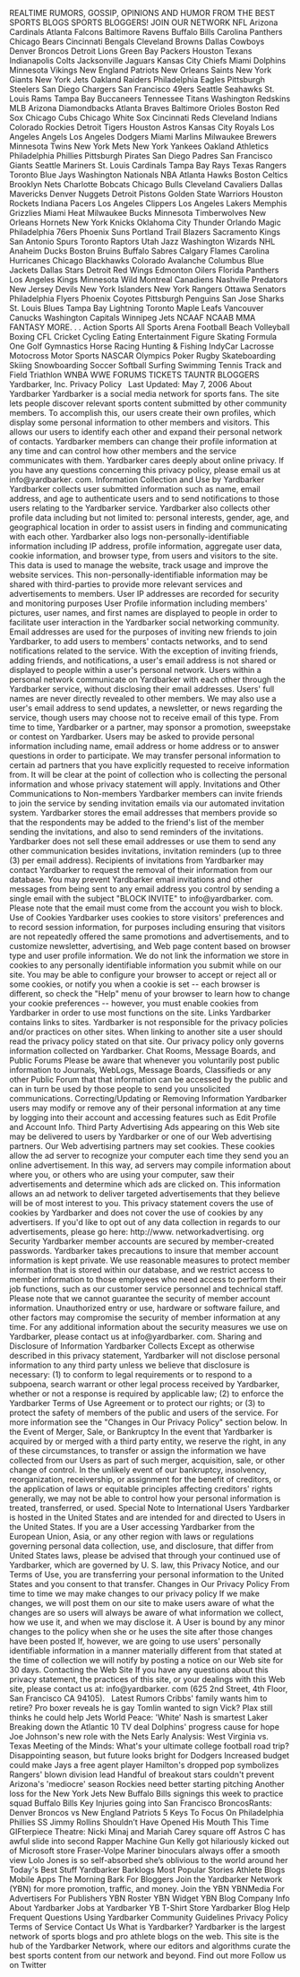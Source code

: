 REALTIME RUMORS, GOSSIP, OPINIONS AND HUMOR FROM THE BEST SPORTS BLOGS SPORTS BLOGGERS! JOIN OUR NETWORK NFL Arizona Cardinals Atlanta Falcons Baltimore Ravens Buffalo Bills Carolina Panthers Chicago Bears Cincinnati Bengals Cleveland Browns Dallas Cowboys Denver Broncos Detroit Lions Green Bay Packers Houston Texans Indianapolis Colts Jacksonville Jaguars Kansas City Chiefs Miami Dolphins Minnesota Vikings New England Patriots New Orleans Saints New York Giants New York Jets Oakland Raiders Philadelphia Eagles Pittsburgh Steelers San Diego Chargers San Francisco 49ers Seattle Seahawks St. Louis Rams Tampa Bay Buccaneers Tennessee Titans Washington Redskins MLB Arizona Diamondbacks Atlanta Braves Baltimore Orioles Boston Red Sox Chicago Cubs Chicago White Sox Cincinnati Reds Cleveland Indians Colorado Rockies Detroit Tigers Houston Astros Kansas City Royals Los Angeles Angels Los Angeles Dodgers Miami Marlins Milwaukee Brewers Minnesota Twins New York Mets New York Yankees Oakland Athletics Philadelphia Phillies Pittsburgh Pirates San Diego Padres San Francisco Giants Seattle Mariners St. Louis Cardinals Tampa Bay Rays Texas Rangers Toronto Blue Jays Washington Nationals NBA Atlanta Hawks Boston Celtics Brooklyn Nets Charlotte Bobcats Chicago Bulls Cleveland Cavaliers Dallas Mavericks Denver Nuggets Detroit Pistons Golden State Warriors Houston Rockets Indiana Pacers Los Angeles Clippers Los Angeles Lakers Memphis Grizzlies Miami Heat Milwaukee Bucks Minnesota Timberwolves New Orleans Hornets New York Knicks Oklahoma City Thunder Orlando Magic Philadelphia 76ers Phoenix Suns Portland Trail Blazers Sacramento Kings San Antonio Spurs Toronto Raptors Utah Jazz Washington Wizards NHL Anaheim Ducks Boston Bruins Buffalo Sabres Calgary Flames Carolina Hurricanes Chicago Blackhawks Colorado Avalanche Columbus Blue Jackets Dallas Stars Detroit Red Wings Edmonton Oilers Florida Panthers Los Angeles Kings Minnesota Wild Montreal Canadiens Nashville Predators New Jersey Devils New York Islanders New York Rangers Ottawa Senators Philadelphia Flyers Phoenix Coyotes Pittsburgh Penguins San Jose Sharks St. Louis Blues Tampa Bay Lightning Toronto Maple Leafs Vancouver Canucks Washington Capitals Winnipeg Jets NCAAF NCAAB MMA FANTASY MORE. . . Action Sports All Sports Arena Football Beach Volleyball Boxing CFL Cricket Cycling Eating Entertainment Figure Skating Formula One Golf Gymnastics Horse Racing Hunting & Fishing IndyCar Lacrosse Motocross Motor Sports NASCAR Olympics Poker Rugby Skateboarding Skiing Snowboarding Soccer Softball Surfing Swimming Tennis Track and Field Triathlon WNBA WWE FORUMS TICKETS TAUNTR BLOGGERS Yardbarker, Inc. Privacy Policy   Last Updated: May 7, 2006 About Yardbarker Yardbarker is a social media network for sports fans. The site lets people discover relevant sports content submitted by other community members. To accomplish this, our users create their own profiles, which display some personal information to other members and visitors. This allows our users to identify each other and expand their personal network of contacts. Yardbarker members can change their profile information at any time and can control how other members and the service communicates with them. Yardbarker cares deeply about online privacy. If you have any questions concerning this privacy policy, please email us at info@yardbarker. com. Information Collection and Use by Yardbarker Yardbarker collects user submitted information such as name, email address, and age to authenticate users and to send notifications to those users relating to the Yardbarker service. Yardbarker also collects other profile data including but not limited to: personal interests, gender, age, and geographical location in order to assist users in finding and communicating with each other. Yardbarker also logs non-personally-identifiable information including IP address, profile information, aggregate user data, cookie information, and browser type, from users and visitors to the site. This data is used to manage the website, track usage and improve the website services. This non-personally-identifiable information may be shared with third-parties to provide more relevant services and advertisements to members. User IP addresses are recorded for security and monitoring purposes User Profile information including members' pictures, user names, and first names are displayed to people in order to facilitate user interaction in the Yardbarker social networking community. Email addresses are used for the purposes of inviting new friends to join Yardbarker, to add users to members' contacts networks, and to send notifications related to the service. With the exception of inviting friends, adding friends, and notifications, a user's email address is not shared or displayed to people within a user's personal network. Users within a personal network communicate on Yardbarker with each other through the Yardbarker service, without disclosing their email addresses. Users' full names are never directly revealed to other members. We may also use a user's email address to send updates, a newsletter, or news regarding the service, though users may choose not to receive email of this type. From time to time, Yardbarker or a partner, may sponsor a promotion, sweepstake or contest on Yardbarker. Users may be asked to provide personal information including name, email address or home address or to answer questions in order to participate. We may transfer personal information to certain ad partners that you have explicitly requested to receive information from. It will be clear at the point of collection who is collecting the personal information and whose privacy statement will apply. Invitations and Other Communications to Non-members Yardbarker members can invite friends to join the service by sending invitation emails via our automated invitation system. Yardbarker stores the email addresses that members provide so that the respondents may be added to the friend's list of the member sending the invitations, and also to send reminders of the invitations. Yardbarker does not sell these email addresses or use them to send any other communication besides invitations, invitation reminders (up to three (3) per email address). Recipients of invitations from Yardbarker may contact Yardbarker to request the removal of their information from our database. You may prevent Yardbarker email invitations and other messages from being sent to any email address you control by sending a single email with the subject "BLOCK INVITE" to info@yardbarker. com. Please note that the email must come from the account you wish to block. Use of Cookies Yardbarker uses cookies to store visitors' preferences and to record session information, for purposes including ensuring that visitors are not repeatedly offered the same promotions and advertisements, and to customize newsletter, advertising, and Web page content based on browser type and user profile information. We do not link the information we store in cookies to any personally identifiable information you submit while on our site. You may be able to configure your browser to accept or reject all or some cookies, or notify you when a cookie is set -- each browser is different, so check the "Help" menu of your browser to learn how to change your cookie preferences -- however, you must enable cookies from Yardbarker in order to use most functions on the site. Links Yardbarker contains links to sites. Yardbarker is not responsible for the privacy policies and/or practices on other sites. When linking to another site a user should read the privacy policy stated on that site. Our privacy policy only governs information collected on Yardbarker. Chat Rooms, Message Boards, and Public Forums Please be aware that whenever you voluntarily post public information to Journals, WebLogs, Message Boards, Classifieds or any other Public Forum that that information can be accessed by the public and can in turn be used by those people to send you unsolicited communications. Correcting/Updating or Removing Information Yardbarker users may modify or remove any of their personal information at any time by logging into their account and accessing features such as Edit Profile and Account Info. Third Party Advertising Ads appearing on this Web site may be delivered to users by Yardbarker or one of our Web advertising partners. Our Web advertising partners may set cookies. These cookies allow the ad server to recognize your computer each time they send you an online advertisement. In this way, ad servers may compile information about where you, or others who are using your computer, saw their advertisements and determine which ads are clicked on. This information allows an ad network to deliver targeted advertisements that they believe will be of most interest to you. This privacy statement covers the use of cookies by Yardbarker and does not cover the use of cookies by any advertisers. If you'd like to opt out of any data collection in regards to our advertisements, please go here: http://www. networkadvertising. org Security Yardbarker member accounts are secured by member-created passwords. Yardbarker takes precautions to insure that member account information is kept private. We use reasonable measures to protect member information that is stored within our database, and we restrict access to member information to those employees who need access to perform their job functions, such as our customer service personnel and technical staff. Please note that we cannot guarantee the security of member account information. Unauthorized entry or use, hardware or software failure, and other factors may compromise the security of member information at any time. For any additional information about the security measures we use on Yardbarker, please contact us at info@yardbarker. com. Sharing and Disclosure of Information Yardbarker Collects Except as otherwise described in this privacy statement, Yardbarker will not disclose personal information to any third party unless we believe that disclosure is necessary: (1) to conform to legal requirements or to respond to a subpoena, search warrant or other legal process received by Yardbarker, whether or not a response is required by applicable law; (2) to enforce the Yardbarker Terms of Use Agreement or to protect our rights; or (3) to protect the safety of members of the public and users of the service. For more information see the "Changes in Our Privacy Policy" section below. In the Event of Merger, Sale, or Bankruptcy In the event that Yardbarker is acquired by or merged with a third party entity, we reserve the right, in any of these circumstances, to transfer or assign the information we have collected from our Users as part of such merger, acquisition, sale, or other change of control. In the unlikely event of our bankruptcy, insolvency, reorganization, receivership, or assignment for the benefit of creditors, or the application of laws or equitable principles affecting creditors' rights generally, we may not be able to control how your personal information is treated, transferred, or used. Special Note to International Users Yardbarker is hosted in the United States and are intended for and directed to Users in the United States. If you are a User accessing Yardbarker from the European Union, Asia, or any other region with laws or regulations governing personal data collection, use, and disclosure, that differ from United States laws, please be advised that through your continued use of Yardbarker, which are governed by U. S. law, this Privacy Notice, and our Terms of Use, you are transferring your personal information to the United States and you consent to that transfer. Changes in Our Privacy Policy From time to time we may make changes to our privacy policy If we make changes, we will post them on our site to make users aware of what the changes are so users will always be aware of what information we collect, how we use it, and when we may disclose it. A User is bound by any minor changes to the policy when she or he uses the site after those changes have been posted If, however, we are going to use users' personally identifiable information in a manner materially different from that stated at the time of collection we will notify by posting a notice on our Web site for 30 days. Contacting the Web Site If you have any questions about this privacy statement, the practices of this site, or your dealings with this Web site, please contact us at: info@yardbarker. com (625 2nd Street, 4th Floor, San Francisco CA 94105).   Latest Rumors Cribbs' family wants him to retire? Pro boxer reveals he is gay Tomlin wanted to sign Vick? Plax still thinks he could help Jets World Peace: 'White' Nash is smartest Laker Breaking down the Atlantic 10 TV deal Dolphins' progress cause for hope Joe Johnson's new role with the Nets Early Analysis: West Virginia vs. Texas Meeting of the Minds: What's your ultimate college football road trip? Disappointing season, but future looks bright for Dodgers Increased budget could make Jays a free agent player Hamilton's dropped pop symbolizes Rangers' blown division lead Handful of breakout stars couldn't prevent Arizona's 'mediocre' season Rockies need better starting pitching Another loss for the New York Jets New Buffalo Bills signings this week to practice squad Buffalo Bills Key Injuries going into San Francisco BroncosRants: Denver Broncos vs New England Patriots 5 Keys To Focus On Philadelphia Phillies SS Jimmy Rollins Shouldn’t Have Opened His Mouth This Time GIFterpiece Theatre: Nicki Minaj and Mariah Carey square off Astros C has awful slide into second Rapper Machine Gun Kelly got hilariously kicked out of Microsoft store Fraser-Volpe Mariner binoculars always offer a smooth view Lolo Jones is so self-absorbed she’s oblivious to the world around her Today's Best Stuff Yardbarker Barklogs Most Popular Stories Athlete Blogs Mobile Apps The Morning Bark For Bloggers Join the Yardbarker Network (YBN) for more promotion, traffic, and money. Join the YBN YBNMedia For Advertisers For Publishers YBN Roster YBN Widget YBN Blog Company Info About Yardbarker Jobs at Yardbarker YB T-Shirt Store Yardbarker Blog Help Frequent Questions Using Yardbarker Community Guidelines Privacy Policy Terms of Service Contact Us What is Yardbarker? Yardbarker is the largest network of sports blogs and pro athlete blogs on the web. This site is the hub of the Yardbarker Network, where our editors and algorithms curate the best sports content from our network and beyond. Find out more Follow us on Twitter